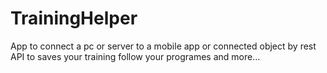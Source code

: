 # TrainingHelper

App to connect a pc or server to a mobile app or connected object by rest API to saves your training follow your programes and more...
